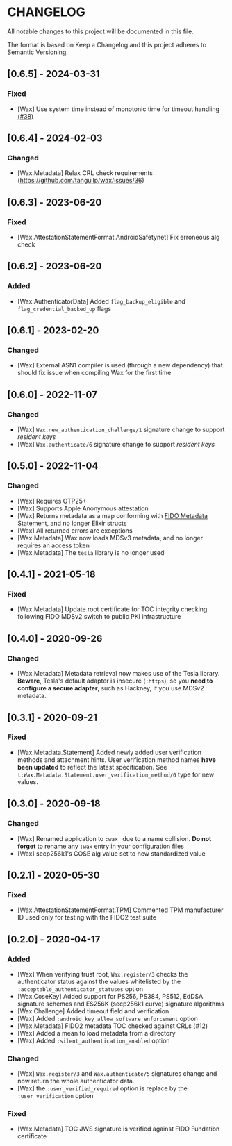 # CHANGELOG

All notable changes to this project will be documented in this file.

The format is based on Keep a Changelog and this project adheres to Semantic Versioning.

## [0.6.5] - 2024-03-31

### Fixed

- [Wax] Use system time instead of monotonic time for timeout handling
[(#38)](https://github.com/tanguilp/wax/issues/38)

## [0.6.4] - 2024-02-03

### Changed

- [Wax.Metadata] Relax CRL check requirements (https://github.com/tanguilp/wax/issues/36)

## [0.6.3] - 2023-06-20

### Fixed

- [Wax.AttestationStatementFormat.AndroidSafetynet] Fix erroneous alg check

## [0.6.2] - 2023-06-20

### Added

- [Wax.AuthenticatorData] Added `flag_backup_eligible` and `flag_credential_backed_up` flags

## [0.6.1] - 2023-02-20

### Changed

- [Wax] External ASN1 compiler is used (through a new dependency) that should fix issue when
compiling Wax for the first time

## [0.6.0] - 2022-11-07

### Changed

- [Wax] `Wax.new_authentication_challenge/1` signature change to support *resident keys*
- [Wax] `Wax.authenticate/6` signature change to support *resident keys*

## [0.5.0] - 2022-11-04

### Changed

- [Wax] Requires OTP25+
- [Wax] Supports Apple Anonymous attestation
- [Wax] Returns metadata as a map conforming with
  [FIDO Metadata Statement](https://fidoalliance.org/specs/mds/fido-metadata-statement-v3.0-ps-20210518.html),
  and no longer Elixir structs
- [Wax] All returned errors are exceptions
- [Wax.Metadata] Wax now loads MDSv3 metadata, and no longer requires an access token
- [Wax.Metadata] The `tesla` library is no longer used

## [0.4.1] - 2021-05-18

### Fixed

- [Wax.Metadata] Update root certificate for TOC integrity checking following FIDO MDSv2 switch
to public PKI infrastructure

## [0.4.0] - 2020-09-26

### Changed

- [Wax.Metadata] Metadata retrieval now makes use of the Tesla library. **Beware**, Tesla's
default adapter is insecure (`:https`), so you **need to configure a secure adapter**, such as
Hackney, if you use MDSv2 metadata.

## [0.3.1] - 2020-09-21

### Fixed

- [Wax.Metadata.Statement] Added newly added user verification methods and attachment hints.
User verification method names **have been updated** to reflect the latest specification. See
`t:Wax.Metadata.Statement.user_verification_method/0` type for new values.

## [0.3.0] - 2020-09-18

### Changed

- [Wax] Renamed application to `:wax_` due to a name collision. **Do not forget** to rename
any `:wax` entry in your configuration files
- [Wax] secp256k1's COSE alg value set to new standardized value

## [0.2.1] - 2020-05-30

### Fixed

- [Wax.AttestationStatementFormat.TPM] Commented TPM manufacturer ID used only for testing with
the FIDO2 test suite

## [0.2.0] - 2020-04-17

### Added

- [Wax] When verifying trust root, `Wax.register/3` checks the authenticator status against
the values whitelisted by the `:acceptable_authenticator_statuses` option
- [Wax.CoseKey] Added support for PS256, PS384, PS512, EdDSA signature schemes and
ES256K (secp256k1 curve) signature algorithms
- [Wax.Challenge] Added timeout field and verification
- [Wax] Added `:android_key_allow_software_enforcement` option
- [Wax.Metadata] FIDO2 metadata TOC checked against CRLs (#12)
- [Wax] Added a mean to load metadata from a directory
- [Wax] Added `:silent_authentication_enabled` option

### Changed

- [Wax] `Wax.register/3` and `Wax.authenticate/5` signatures change and now return the
whole authenticator data.
- [Wax] the `:user_verified_required` option is replace by the `:user_verification` option

### Fixed

- [Wax.Metadata] TOC JWS signature is verified against FIDO Fundation certificate
